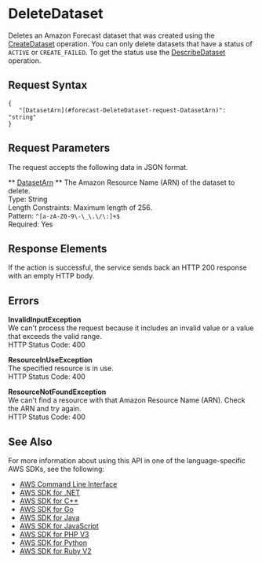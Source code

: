 # DeleteDataset<a name="API_DeleteDataset"></a>

Deletes an Amazon Forecast dataset that was created using the [CreateDataset](API_CreateDataset.md) operation\. You can only delete datasets that have a status of `ACTIVE` or `CREATE_FAILED`\. To get the status use the [DescribeDataset](API_DescribeDataset.md) operation\.

## Request Syntax<a name="API_DeleteDataset_RequestSyntax"></a>

```
{
   "[DatasetArn](#forecast-DeleteDataset-request-DatasetArn)": "string"
}
```

## Request Parameters<a name="API_DeleteDataset_RequestParameters"></a>

The request accepts the following data in JSON format\.

 ** [DatasetArn](#API_DeleteDataset_RequestSyntax) **   <a name="forecast-DeleteDataset-request-DatasetArn"></a>
The Amazon Resource Name \(ARN\) of the dataset to delete\.  
Type: String  
Length Constraints: Maximum length of 256\.  
Pattern: `^[a-zA-Z0-9\-\_\.\/\:]+$`   
Required: Yes

## Response Elements<a name="API_DeleteDataset_ResponseElements"></a>

If the action is successful, the service sends back an HTTP 200 response with an empty HTTP body\.

## Errors<a name="API_DeleteDataset_Errors"></a>

 **InvalidInputException**   
We can't process the request because it includes an invalid value or a value that exceeds the valid range\.  
HTTP Status Code: 400

 **ResourceInUseException**   
The specified resource is in use\.  
HTTP Status Code: 400

 **ResourceNotFoundException**   
We can't find a resource with that Amazon Resource Name \(ARN\)\. Check the ARN and try again\.  
HTTP Status Code: 400

## See Also<a name="API_DeleteDataset_SeeAlso"></a>

For more information about using this API in one of the language\-specific AWS SDKs, see the following:
+  [AWS Command Line Interface](https://docs.aws.amazon.com/goto/aws-cli/forecast-2018-06-26/DeleteDataset) 
+  [AWS SDK for \.NET](https://docs.aws.amazon.com/goto/DotNetSDKV3/forecast-2018-06-26/DeleteDataset) 
+  [AWS SDK for C\+\+](https://docs.aws.amazon.com/goto/SdkForCpp/forecast-2018-06-26/DeleteDataset) 
+  [AWS SDK for Go](https://docs.aws.amazon.com/goto/SdkForGoV1/forecast-2018-06-26/DeleteDataset) 
+  [AWS SDK for Java](https://docs.aws.amazon.com/goto/SdkForJava/forecast-2018-06-26/DeleteDataset) 
+  [AWS SDK for JavaScript](https://docs.aws.amazon.com/goto/AWSJavaScriptSDK/forecast-2018-06-26/DeleteDataset) 
+  [AWS SDK for PHP V3](https://docs.aws.amazon.com/goto/SdkForPHPV3/forecast-2018-06-26/DeleteDataset) 
+  [AWS SDK for Python](https://docs.aws.amazon.com/goto/boto3/forecast-2018-06-26/DeleteDataset) 
+  [AWS SDK for Ruby V2](https://docs.aws.amazon.com/goto/SdkForRubyV2/forecast-2018-06-26/DeleteDataset) 
